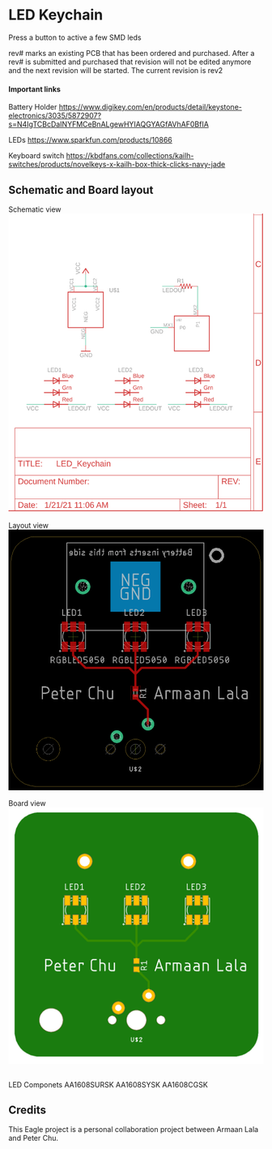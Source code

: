 # LED Keychain

Press a button to active a few SMD leds

rev# marks an existing PCB that has been ordered and purchased. After a rev# is submitted and purchased that revision will not be edited anymore and the next revision will be started. The current revision is rev2

#### Important links

Battery Holder
https://www.digikey.com/en/products/detail/keystone-electronics/3035/5872907?s=N4IgTCBcDaINYFMCeBnALgewHYIAQGYAGfAVhAF0BfIA

LEDs
https://www.sparkfun.com/products/10866

Keyboard switch
https://kbdfans.com/collections/kailh-switches/products/novelkeys-x-kailh-box-thick-clicks-navy-jade

## Schematic and Board layout

Schematic view
![Schematic View rev1](https://github.com/ArmaanLala/LED_Keychain/blob/master/Images/schematicView.png?raw=true)

Layout view
![Layout View rev1](https://github.com/ArmaanLala/LED_Keychain/blob/master/Images/layoutView.png?raw=true)

Board view
![Board View rev1](https://github.com/ArmaanLala/LED_Keychain/blob/master/Images/LED_Keychain.png?raw=true)

##
LED Componets
AA1608SURSK
AA1608SYSK
AA1608CGSK


## Credits

This Eagle project is a personal collaboration project between Armaan Lala and Peter Chu.
